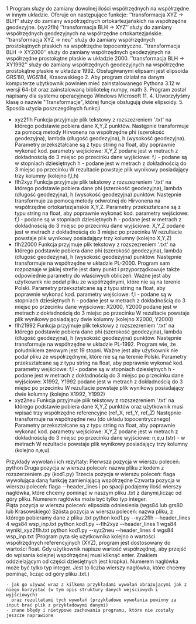 1.Program służy do zamiany dowolnej ilości współrzędnych na współrzędne w innym układzie.
Oferuje on następujące funkcje:
’’transformacja XYZ -> BLH’’ służy do zamiany współrzędnych ortokartezjańskich na współrzędne geodezyjne. (xyz2flh)
 ’’transformacja BLH -> XYZ’’ służy do zamiany współrzędnych geodezyjnych na współrzędne ortokartezjańskie. 
 ’’transformacja XYZ -> neu’’ służy do zamiany współrzędnych prostokątnych płaskich na współrzędne topocentryczne.
’’transformacja BLH -> XY2000’’ służy do zamiany współrzędnych geodezyjnych na współrzędne prostokątne płaskie w układzie 2000.
 ’’transformacja BLH -> XY1992’’ służy do zamiany współrzędnych geodezyjnych na współrzędne prostokątne płaskie w układzie 1992.
Obsługiwanymi elipsami jest elipsoida GRS’80, WGS’84, Krasowskiego
 2. Aby program działał na danym komputerze użytkownik powinien mieć zainstalowanego Pythona 3.12 w wersji 64-bit oraz zainstalowaną bibliotekę numpy, math
3. Program został napisany dla systemu operacyjnego Windows Microsoft 11.
4. Utworzyłyśmy klasę o nazwie "Transformacje", której funcje obsługują dwie elipsoidy.
5. Sposób użycia poszczególnych funkcji
  - xyz2flh
    Funkcja przyjmuje plik tekstowy z rozszezreniem '.txt' na którego podstawie pobiera dane X,Y,Z punktów. Następnie transformuje za pomocą metody Hirvonena na współrzędne phi (szerokość geodezyjna),
    lambda (długość geodezyjna), h (wysokość geodezyjna).
    Parametry przekształcane są z typu string na float, aby poprawnie wykonać kod.
    parametry wejściowe:  X,Y,Z podane jest w metrach z dokładnością do 3 miejsc po przecinku
    dane wyjściowe:   f,l - podane są w stopniach dziesiętnych     h - podane jest w metrach z dokładnością do 3 miejsc po przecinku
    W rezultacie powstaje plik wynikowy posiadający trzy kolumny (kolejno f,l,h)
  - flh2xyz
    Funkcja przyjmuje plik tekstowy z rozszezreniem '.txt' na którego podstawie pobiera dane  phi (szerokość geodezyjna), lambda (długość geodezyjna), h (wysokość geodezyjna) punktów.
    Następnie transformuje za pomocą metody odwrotnej do Hirvonena na współrzędne ortokartezjańskie X,Y,Z.
    Parametry przekształcane są z typu string na float, aby poprawnie wykonać kod.
    parametry wejściowe: f,l - podane są w stopniach dziesiętnych       h - podane jest w metrach z dokładnością do 3 miejsc po przecinku
    dane wyjściowe: X,Y,Z podane jest w metrach z dokładnością do 3 miejsc po przecinku
    W rezultacie powstaje plik wynikowy posiadający trzy kolumny (kolejno X,Y,Z)
  - flh22000
    Funkcja przyjmuje plik tekstowy z rozszezreniem '.txt' na którego podstawie pobiera dane  phi (szerokość geodezyjna), lambda (długość geodezyjna), h (wysokość geodezyjna) punktów.
    Następnie transformuje na współrzędne w układzie PL-2000. Program sam rozpoznaje w jakiej strefie jest dany punkt i przyporządkowuje także odpowiednie parametry do właściwych obliczeń.
    Ważne jest aby użytkownik nie podał pliku ze współrzędnymi, które nie są na terenie Polski.
    Parametry przekształcane są z typu string na float, aby poprawnie wykonać kod.
    parametry wejściowe: f,l - podane są w stopniach dziesiętnych       h - podane jest w metrach z dokładnością do 3 miejsc po przecinku
    dane wyjściowe: X2000, Y2000 podane jest w metrach z dokładnością do 3 miejsc po przecinku
    W rezultacie powstaje plik wynikowy posiadający dwie kolumny (kolejno X2000, Y2000)
  - flh21992
    Funkcja przyjmuje plik tekstowy z rozszezreniem '.txt' na którego podstawie pobiera dane  phi (szerokość geodezyjna), lambda (długość geodezyjna), h (wysokość geodezyjna) punktów.
    Następnie transformuje na współrzędne w układzie PL-1992. Program wie, że południkiem zerowym jest 19 stopni.
    Ważne jest aby użytkownik nie podał pliku ze współrzędnymi, które nie są na terenie Polski.
    Parametry przekształcane są z typu string na float, aby poprawnie wykonać kod.
    parametry wejściowe: f,l - podane są w stopniach dziesiętnych       h - podane jest w metrach z dokładnością do 3 miejsc po przecinku
    dane wyjściowe: X1992, Y1992 podane jest w metrach z dokładnością do 3 miejsc po przecinku
    W rezultacie powstaje plik wynikowy posiadający dwie kolumny (kolejno X1992, Y1992)
   - xyz2neu
    Funkcja przyjmuje plik tekstowy z rozszezreniem '.txt' na którego podstawie pobiera dane X,Y,Z punktów oraz użytkownik musi wpisać trzy współrzędne referencyjne (ref_X, ref_Y, ref_Z)
    Następnie transformuje na współrzędne neu (do układu topocentrycznego)
    Parametry przekształcane są z typu string na float, aby poprawnie wykonać kod.
    parametry wejściowe:  X,Y,Z podane jest w metrach z dokładnością do 3 miejsc po przecinku
    dane wyjściowe:   n,e,u (str) - w metrach
    W rezultacie powstaje plik wynikowy posiadający trzy kolumny (kolejno n,e,u)

Przykłady wywołań i ich rezyltaty:
Pierwsza pozycja w wierszu poleceń: python
Druga pozycja w wierszu poleceń: nazwa pliku z kodem z rozszerzeniem .py (kod1.py)
Trzecia pozycja w wierszu poleceń: flaga wywołująca daną funkcję zamieniającą współrzędne 
Czwarta pozycja w wierszu poleceń: flaga --header_lines i po spacji podajemy ilość wierszy nagłówka, które chcemy pominąć w naszym pliku .txt z danymi,licząc od góry pliku. Numerem ragłówka może być tylko typ integer.  
Piąta pozycja w wierszu poleceń: elipsoida odniesienia (wgs84 lub grs80 lub Krasowskiego)
Szósta pozycja w wierszu poleceń: nazwa pliku, z którego pobieramy dane z pliku .txt
python kod1.py --xyz2flh --header_lines 4 wgs84 wsp_inp.txt
python kod1.py --flh2xyz --header_lines 1 wgs84 wyniki_xyz2flh.txt
python kod1.py --xyz2neu --header_lines 4 wgs84 wsp_inp.txt (Program pyta się użytkownika kolejno o wartości współrzędnych referencyjnych (XYZ), program jest dostosowany do wartości float. Gdy użytkownik napisze wartość współrzędnej, aby przejść do wpisania kolejnej współrzędnej musi kliknąć enter. Znakiem oddzielającym od części dziesiętnych jest kropka). Numerem nagłówka może być tylko typ integer. Jest to liczba wierszy nagłówka, które chcemy pominąć, licząc od góry pliku .txt.)

    
    - jak go używać wraz z kilkoma przykładami wywołań obrazującymi jak z niego korzystać (w tym opis struktury danych wejściowych i wyjściowych) 
      oraz rezultatami tych wywołań (przykładowe wywołania powinny za input brać plik z przykładowymi danymi)
    - znane błędy i nietypowe zachowania programu, które nie zostały jeszcze naprawione
